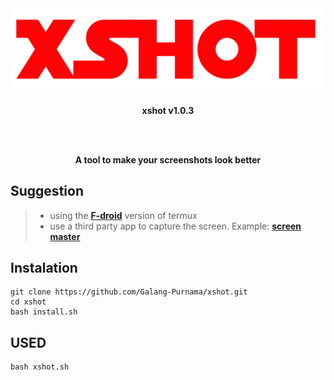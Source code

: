 <div align="center">
  <img src="/assets/banner.png">
  <p><b>xshot v1.0.3</b></p>
  <br><br>
  <P><b>A tool to make your screenshots look better</b></p>
</div>

## Suggestion

> - using the [**F-droid**](https://f-droid.org/en/packages/com.termux/) version of termux
> - use a third party app to capture the screen. Example: [**screen master**](https://play.google.com/store/apps/details?id=pro.capture.screenshot)

## Instalation

```
git clone https://github.com/Galang-Purnama/xshot.git
cd xshot
bash install.sh
```

## USED

```
bash xshot.sh
```